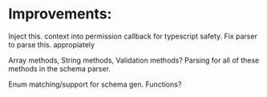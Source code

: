 
# Improvements:

Inject this. context into permission callback for typescript safety.
    Fix parser to parse this. appropiately 

Array methods,
String methods,
Validation methods?
    Parsing for all of these methods in the schema parser.

Enum matching/support for schema gen.
Functions?